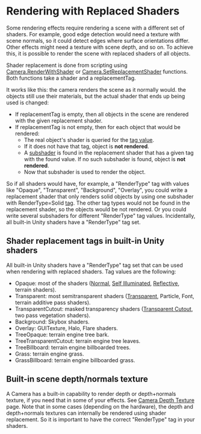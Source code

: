 Rendering with Replaced Shaders
===============================


Some rendering effects require rendering a scene with a different set of shaders. For example, good edge detection would need a texture with scene normals, so it could detect edges where surface orientations differ. Other effects might need a texture with scene depth, and so on. To achieve this, it is possible to render the scene with replaced shaders of all objects.

Shader replacement is done from scripting using [Camera.RenderWithShader](ScriptRef:Camera.RenderWithShader.html) or [Camera.SetReplacementShader](ScriptRef:Camera.SetReplacementShader.html) functions. Both functions take a <span class=component>shader</span> and a <span class=component>replacementTag</span>.

It works like this: the camera renders the scene as it normally would. the objects still use their materials, but the actual shader that ends up being used is changed:
* If <span class=component>replacementTag</span> is empty, then all objects in the scene are rendered with the given replacement shader.
* If <span class=component>replacementTag</span> is not empty, then for each object that would be rendered:
    * The real object's shader is queried for the [tag value](SL-SubshaderTags.md).
    * If it does not have that tag, object is __not rendered__.
    * A [subshader](SL-SubShader.md) is found in the replacement shader that has a given tag with the found value. If no such subshader is found, object is __not rendered__.
    * Now that subshader is used to render the object.


So if all shaders would have, for example, a "RenderType" tag with values like "Opaque", "Transparent", "Background", "Overlay", you could write a replacement shader that only renders solid objects by using one subshader with RenderType=Solid [tag](SL-SubshaderTags.md). The other tag types would not be found in the replacement shader, so the objects would be not rendered. Or you could write several subshaders for different "RenderType" tag values. Incidentally, all built-in Unity shaders have a "RenderType" tag set.

Shader replacement tags in built-in Unity shaders
-------------------------------------------------


All built-in Unity shaders have a "<span class=keyword>RenderType</span>" tag set that can be used when rendering with replaced shaders. Tag values are the following:
* <span class=component>Opaque</span>: most of the shaders ([Normal](shader-NormalFamily.md), [Self Illuminated](shader-SelfIllumFamily.md), [Reflective](shader-ReflectiveFamily.md), terrain shaders).
* <span class=component>Transparent</span>: most semitransparent shaders ([Transparent](shader-TransparentFamily.md), Particle, Font, terrain additive pass shaders).
* <span class=component>TransparentCutout</span>: masked transparency shaders ([Transparent Cutout](shader-TransparentCutoutFamily.md), two pass vegetation shaders).
* <span class=component>Background</span>: Skybox shaders.
* <span class=component>Overlay</span>: GUITexture, Halo, Flare shaders.
* <span class=component>TreeOpaque</span>: terrain engine tree bark.
* <span class=component>TreeTransparentCutout</span>: terrain engine tree leaves.
* <span class=component>TreeBillboard</span>: terrain engine billboarded trees.
* <span class=component>Grass</span>: terrain engine grass.
* <span class=component>GrassBillboard</span>: terrain engine billboarded grass.


Built-in scene depth/normals texture
------------------------------------


A Camera has a built-in capability to render depth or depth+normals texture, if you need that in some of your effects. See [Camera Depth Texture](SL-CameraDepthTexture.md) page. Note that in some cases (depending on the hardware), the depth and depth+normals textures can internally be rendered using shader replacement. So it is important to have the correct "<span class=keyword>RenderType</span>" tag in your shaders.


